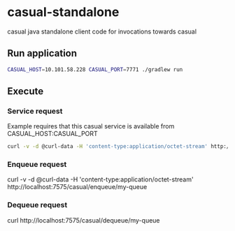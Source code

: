 # casual-standalone
casual java standalone client code for invocations towards casual

## Run application
```bash
CASUAL_HOST=10.101.58.228 CASUAL_PORT=7771 ./gradlew run
```

## Execute

### Service request

Example requires that this casual service is available from CASUAL_HOST:CASUAL_PORT
```bash
curl -v -d @curl-data -H 'content-type:application/octet-stream' http://localhost:7575/casual/casual%2fexample%2fecho
```

### Enqueue request

curl -v -d @curl-data -H 'content-type:application/octet-stream' http://localhost:7575/casual/enqueue/my-queue


### Dequeue request

curl http://localhost:7575/casual/dequeue/my-queue


